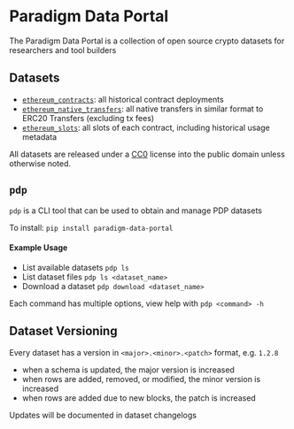 
# Paradigm Data Portal

The Paradigm Data Portal is a collection of open source crypto datasets for researchers and tool builders

## Datasets
- [`ethereum_contracts`](https://github.com/paradigmxyz/paradigm-data-portal/tree/main/datasets/ethereum_contracts): all historical contract deployments
- [`ethereum_native_transfers`](https://github.com/paradigmxyz/paradigm-data-portal/tree/main/datasets/ethereum_native_transfers): all native transfers in similar format to ERC20 Transfers (excluding tx fees)
- [`ethereum_slots`](https://github.com/paradigmxyz/paradigm-data-portal/tree/main/datasets/ethereum_slots): all slots of each contract, including historical usage metadata

All datasets are released under a [CC0](https://creativecommons.org/share-your-work/public-domain/cc0/) license into the public domain unless otherwise noted.

## `pdp`

`pdp` is a CLI tool that can be used to obtain and manage PDP datasets

To install: `pip install paradigm-data-portal`


#### Example Usage

- List available datasets `pdp ls`
- List dataset files `pdp ls <dataset_name>`
- Download a dataset `pdp download <dataset_name>`

Each command has multiple options, view help with `pdp <command> -h`


## Dataset Versioning

Every dataset has a version in `<major>.<minor>.<patch>` format, e.g. `1.2.8`
- when a schema is updated, the major version is increased
- when rows are added, removed, or modified, the minor version is increased
- when rows are added due to new blocks, the patch is increased

Updates will be documented in dataset changelogs

